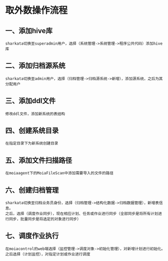 # 取外数操作流程

## 一、添加hive库

```
sharkata切换至superadmin用户，选择（系统管理->系统管理->程序公共代码）添加hive库
```

## 二、添加归档源系统

```
sharkata切换至admin用户，选择（归档管理->归档源系统->新增），添加源系统，之后为其分配用户
```

## 三、添加ddl文件

```
修改ddl文件，添加新系统的表结构
```

## 四、创建系统目录

```
在指定目录下为新系统创建目录
```

## 五、添加文件扫描路径

```
在moiaagent下的MoiaFileScan中添加需要导入的文件的路径
```

## 六、创建归档管理

```
sharkata切换至归档业务员身份，选择（归档管理->结构化数据->归档数据管理），新增表信息。
之后，选择（调度作业同步），现在相应计划、任务或作业进行同步（全部同步是将所有计划进行同步，批量同步是将选定的对象进行同步）
```

## 七、调度作业执行

```
在moiacontrol的web端选择（监控管理->调度对象->初始化管理），对新增计划进行初始化。
之后选择（计划监控），对指定计划或作业进行调度
```

